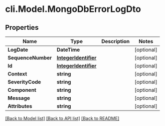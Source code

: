# cli.Model.MongoDbErrorLogDto

## Properties

Name | Type | Description | Notes
------------ | ------------- | ------------- | -------------
**LogDate** | **DateTime** |  | [optional] 
**SequenceNumber** | [**IntegerIdentifier**](IntegerIdentifier.md) |  | [optional] 
**Id** | [**IntegerIdentifier**](IntegerIdentifier.md) |  | [optional] 
**Context** | **string** |  | [optional] 
**SeverityCode** | **string** |  | [optional] 
**Component** | **string** |  | [optional] 
**Message** | **string** |  | [optional] 
**Attributes** | **string** |  | [optional] 

[[Back to Model list]](../README.md#documentation-for-models) [[Back to API list]](../README.md#documentation-for-api-endpoints) [[Back to README]](../README.md)

